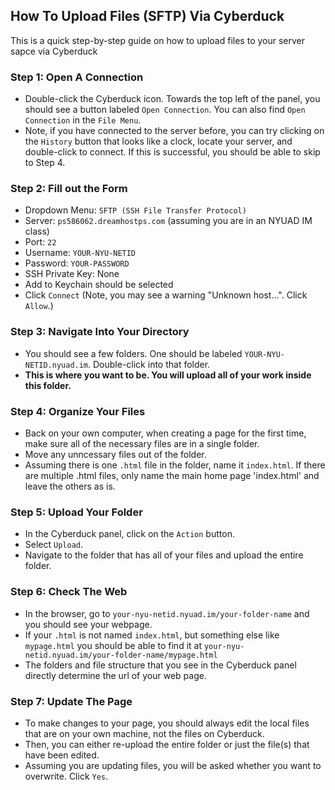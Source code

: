How To Upload Files (SFTP) Via Cyberduck
----------------------------------------

This is a quick step-by-step guide on how to upload files to your server sapce via Cyberduck

### Step 1: Open A Connection 
* Double-click the Cyberduck icon. Towards the top left of the panel, you should see a button labeled `Open Connection`. You can also find `Open Connection` in the `File Menu`.
* Note, if you have connected to the server before, you can try clicking on the `History` button that looks like a clock, locate your server, and double-click to connect. If this is successful, you should be able to skip to Step 4.

### Step 2: Fill out the Form
* Dropdown Menu: `SFTP (SSH File Transfer Protocol)`
* Server: `ps586062.dreamhostps.com` (assuming you are in an NYUAD IM class)
* Port: `22`
* Username: `YOUR-NYU-NETID`
* Password: `YOUR-PASSWORD`
* SSH Private Key: None
* Add to Keychain should be selected
* Click `Connect` (Note, you may see a warning "Unknown host...". Click `Allow`.)

### Step 3: Navigate Into Your Directory
* You should see a few folders. One should be labeled `YOUR-NYU-NETID.nyuad.im`. Double-click into that folder.
* **This is where you want to be. You will upload all of your work inside this folder.**

### Step 4: Organize Your Files
* Back on your own computer, when creating a page for the first time, make sure all of the necessary files are in a single folder.
* Move any unncessary files out of the folder.
* Assuming there is one `.html` file in the folder, name it `index.html`. If there are multiple .html files, only name the main home page 'index.html' and leave the others as is.

### Step 5: Upload Your Folder
* In the Cyberduck panel, click on the `Action` button.
* Select `Upload`.
* Navigate to the folder that has all of your files and upload the entire folder.

### Step 6: Check The Web
* In the browser, go to `your-nyu-netid.nyuad.im/your-folder-name` and you should see your webpage.
* If your `.html` is not named `index.html`, but something else like `mypage.html` you should be able to find it at `your-nyu-netid.nyuad.im/your-folder-name/mypage.html`
* The folders and file structure that you see in the Cyberduck panel directly determine the url of your web page.

### Step 7: Update The Page
* To make changes to your page, you should always edit the local files that are on your own machine, not the files on Cyberduck. 
* Then, you can either re-upload the entire folder or just the file(s) that have been edited.
* Assuming you are updating files, you will be asked whether you want to overwrite. Click `Yes`.


